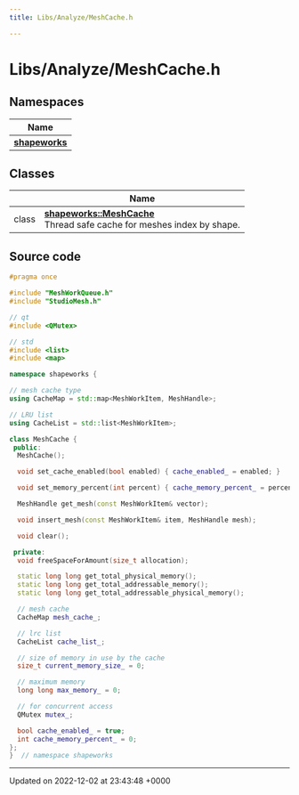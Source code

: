```yaml
---
title: Libs/Analyze/MeshCache.h

---
```


# Libs/Analyze/MeshCache.h



## Namespaces

| Name           |
| -------------- |
| **[shapeworks](../Namespaces/namespaceshapeworks.md)**  |

## Classes

|                | Name           |
| -------------- | -------------- |
| class | **[shapeworks::MeshCache](../Classes/classshapeworks_1_1MeshCache.md)** <br>Thread safe cache for meshes index by shape.  |




## Source code

```cpp
#pragma once

#include "MeshWorkQueue.h"
#include "StudioMesh.h"

// qt
#include <QMutex>

// std
#include <list>
#include <map>

namespace shapeworks {

// mesh cache type
using CacheMap = std::map<MeshWorkItem, MeshHandle>;

// LRU list
using CacheList = std::list<MeshWorkItem>;

class MeshCache {
 public:
  MeshCache();

  void set_cache_enabled(bool enabled) { cache_enabled_ = enabled; }

  void set_memory_percent(int percent) { cache_memory_percent_ = percent; }

  MeshHandle get_mesh(const MeshWorkItem& vector);

  void insert_mesh(const MeshWorkItem& item, MeshHandle mesh);

  void clear();

 private:
  void freeSpaceForAmount(size_t allocation);

  static long long get_total_physical_memory();
  static long long get_total_addressable_memory();
  static long long get_total_addressable_physical_memory();

  // mesh cache
  CacheMap mesh_cache_;

  // lrc list
  CacheList cache_list_;

  // size of memory in use by the cache
  size_t current_memory_size_ = 0;

  // maximum memory
  long long max_memory_ = 0;

  // for concurrent access
  QMutex mutex_;

  bool cache_enabled_ = true;
  int cache_memory_percent_ = 0;
};
}  // namespace shapeworks
```


-------------------------------

Updated on 2022-12-02 at 23:43:48 +0000
